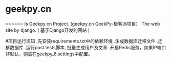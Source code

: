 # geekpy.cn
======
Is Geekpy.cn Project. (geekpy.cn GeekPy-极客派项目）
The web site by django. ( 基于Django开发的网站 )


#项目运行须知
.先安装requirements.txt中的依赖环境
.生成数据库迁移文件
.迁移数据库
.运行post.tests脚本, 批量生成用户及文章
.开启Redis服务，如果IP端口非默认，则需在geekpy_6.settings中配置。
